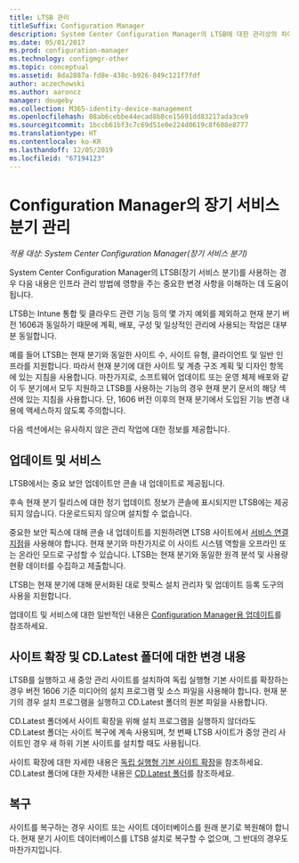 ```yaml
---
title: LTSB 관리
titleSuffix: Configuration Manager
description: System Center Configuration Manager의 LTSB에 대한 관리상의 차이점
ms.date: 05/01/2017
ms.prod: configuration-manager
ms.technology: configmgr-other
ms.topic: conceptual
ms.assetid: 8da2887a-fd8e-438c-b926-849c121f7fdf
author: aczechowski
ms.author: aaroncz
manager: dougeby
ms.collection: M365-identity-device-management
ms.openlocfilehash: 08ab6cebbe44ecad8b8ce15691dd83217ada3ce9
ms.sourcegitcommit: 1bccb61bf3c7c69d51e0e224d0619c8f608e8777
ms.translationtype: HT
ms.contentlocale: ko-KR
ms.lasthandoff: 12/05/2019
ms.locfileid: "67194123"
---
```

# <a name="manage-the-long-term-servicing-branch-of-configuration-manager"></a>Configuration Manager의 장기 서비스 분기 관리

*적용 대상: System Center Configuration Manager(장기 서비스 분기)*

System Center Configuration Manager의 LTSB(장기 서비스 분기)를 사용하는 경우 다음 내용은 인프라 관리 방법에 영향을 주는 중요한 변경 사항을 이해하는 데 도움이 됩니다.

LTSB는 Intune 통합 및 클라우드 관련 기능 등의 몇 가지 예외를 제외하고 현재 분기 버전 1606과 동일하기 때문에 계획, 배포, 구성 및 일상적인 관리에 사용되는 작업은 대부분 동일합니다.

예를 들어 LTSB는 현재 분기와 동일한 사이트 수, 사이트 유형, 클라이언트 및 일반 인프라를 지원합니다. 따라서 현재 분기에 대한 사이트 및 계층 구조 계획 및 디자인 항목에 있는 지침을 사용합니다. 마찬가지로, 소프트웨어 업데이트 또는 운영 체제 배포와 같이 두 분기에서 모두 지원하고 LTSB를 사용하는 기능의 경우 현재 분기 문서의 해당 섹션에 있는 지침을 사용합니다. 단, 1606 버전 이후의 현재 분기에서 도입된 기능 변경 내용에 액세스하지 않도록 주의합니다.

다음 섹션에서는 유사하지 않은 관리 작업에 대한 정보를 제공합니다.

## <a name="updates-and-servicing"></a>업데이트 및 서비스
LTSB에서는 중요 보안 업데이트만 콘솔 내 업데이트로 제공됩니다.  

후속 현재 분기 릴리스에 대한 정기 업데이트 정보가 콘솔에 표시되지만 LTSB에는 제공되지 않습니다. 다운로드되지 않으며 설치할 수 없습니다.

중요한 보안 픽스에 대해 콘솔 내 업데이트를 지원하려면 LTSB 사이트에서 [서비스 연결 지점](/sccm/core/servers/deploy/configure/about-the-service-connection-point)을 사용해야 합니다. 현재 분기와 마찬가지로 이 사이트 시스템 역할을 오프라인 또는 온라인 모드로 구성할 수 있습니다. LTSB는 현재 분기와 동일한 원격 분석 및 사용량 현황 데이터를 수집하고 제출합니다.

LTSB는 현재 분기에 대해 문서화된 대로 핫픽스 설치 관리자 및 업데이트 등록 도구의 사용을 지원합니다.

업데이트 및 서비스에 대한 일반적인 내용은 [Configuration Manager용 업데이트](/sccm/core/servers/manage/updates)를 참조하세요.


## <a name="changes-for-site-expansion-and-the-cdlatest-folder"></a>사이트 확장 및 CD.Latest 폴더에 대한 변경 내용
LTSB를 실행하고 새 중앙 관리 사이트를 설치하여 독립 실행형 기본 사이트를 확장하는 경우 버전 1606 기준 미디어의 설치 프로그램 및 소스 파일을 사용해야 합니다. 현재 분기의 경우 설치 프로그램을 실행하고 CD.Latest 폴더의 원본 파일을 사용합니다.

CD.Latest 폴더에서 사이트 확장을 위해 설치 프로그램을 실행하지 않더라도 CD.Latest 폴더는 사이트 복구에 계속 사용되며, 첫 번째 LTSB 사이트가 중앙 관리 사이트인 경우 새 하위 기본 사이트를 설치할 때도 사용됩니다.

사이트 확장에 대한 자세한 내용은 [독립 실행형 기본 사이트 확장](/sccm/core/servers/deploy/install/use-the-setup-wizard-to-install-sites#bkmk_expand)을 참조하세요. CD.Latest 폴더에 대한 자세한 내용은 [CD.Latest 폴더](/sccm/core/servers/manage/the-cd.latest-folder)를 참조하세요.


## <a name="recovery"></a>복구
사이트를 복구하는 경우 사이트 또는 사이트 데이터베이스를 원래 분기로 복원해야 합니다. 현재 분기 사이트 데이터베이스를 LTSB 설치로 복구할 수 없으며, 그 반대의 경우도 마찬가지입니다.
